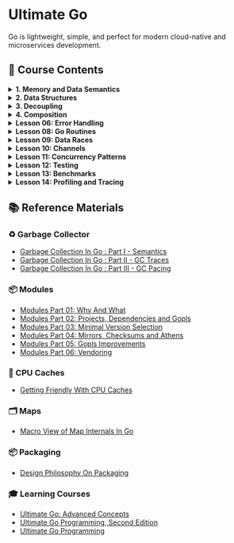 # Ultimate Go

Go is lightweight, simple, and perfect for modern cloud-native and microservices development.

## 📗 Course Contents

<details>
<summary> <b> 1. Memory and Data Semantics</b> </summary>

- [Variables](https://github.com/gkjoyes/ultimate-go/tree/main/topics/language/variables/example1/example1.go)
- [Struct Types](https://github.com/gkjoyes/ultimate-go/tree/main/topics/language/struct_types/)
- [Pointers: Pass by Values](https://github.com/gkjoyes/ultimate-go/tree/main/topics/language/pointers/example1/example1.go)
- [Pointers: Sharing Data](https://github.com/gkjoyes/ultimate-go/tree/main/topics/language/pointers/example2/example2.go)
- [Pointers: Escape Analysis](https://github.com/gkjoyes/ultimate-go/tree/main/topics/language/pointers/example3/example3.go)
- [Pointers: Stack Growth](https://github.com/gkjoyes/ultimate-go/tree/main/topics/language/pointers/example4/example4.go)
- [Constants](https://github.com/gkjoyes/ultimate-go/tree/main/topics/language/constants/)

</details>

<details>
<summary> <b> 2. Data Structures</b> </summary>

- [Arrays: Mechanical Sympathy](https://github.com/gkjoyes/ultimate-go/tree/main/topics/language/arrays/example1)
- [Arrays: Semantics](https://github.com/gkjoyes/ultimate-go/tree/main/topics/language/arrays/example2/example2.go)
- [Arrays: Range Mechanics](https://github.com/gkjoyes/ultimate-go/tree/main/topics/language/arrays/example4/example4.go)
- [Slices: Declare, Length, and Reference Types](https://github.com/gkjoyes/ultimate-go/tree/main/topics/language/slices/example2/example2.go)
- [Slices: Appending Slices](https://github.com/gkjoyes/ultimate-go/tree/main/topics/language/slices/example4/example4.go)
- [Slices: Taking Slices of Slices](https://github.com/gkjoyes/ultimate-go/tree/main/topics/language/slices/example3/example3.go)
- [Slices: Strings and References](https://github.com/gkjoyes/ultimate-go/tree/main/topics/language/slices/example5/example5.go)
- [Slices: Strings and Slices](https://github.com/gkjoyes/ultimate-go/tree/main/topics/language/slices/example6/example6.go)
- [Slices: Range Mechanics](https://github.com/gkjoyes/ultimate-go/tree/main/topics/language/slices/example8/example8.go)
- [Maps](https://github.com/gkjoyes/ultimate-go/tree/main/topics/language/maps/)
  
</details>

<details>
<summary> <b> 3. Decoupling</b> </summary>

- [Methods: Value and Pointer Semantics](https://github.com/gkjoyes/ultimate-go/tree/main/topics/language/methods/example1/example1.go)
- [Methods: Function/Method Variables](https://github.com/gkjoyes/ultimate-go/tree/main/topics/language/methods/example3/example3.go)
- [Interfaces: Polymorphism](https://github.com/gkjoyes/ultimate-go/tree/main/topics/language/interfaces/example2/example2.go)
- [Interfaces: Method Sets and Address of Value](https://github.com/gkjoyes/ultimate-go/tree/main/topics/language/interfaces/example3/example3.go)
- [Interfaces: Storage by Value](https://github.com/gkjoyes/ultimate-go/tree/main/topics/language/interfaces/example5/example5.go)
- [Interfaces: Type Assertion](https://github.com/gkjoyes/ultimate-go/tree/main/topics/language/interfaces/example6/example6.go)
- [Embedding](https://github.com/gkjoyes/ultimate-go/tree/main/topics/language/embedding)
- [Exporting](https://github.com/gkjoyes/ultimate-go/tree/main/topics/language/exporting)
  
</details>

<details>
<summary> <b>4. Composition</b> </summary>

- [Grouping Types](https://github.com/gkjoyes/ultimate-go/tree/main/topics/language/grouping)
- [Decoupling](https://github.com/gkjoyes/ultimate-go/tree/main/topics/design/decoupling)
- [Conversion and Assertions](https://github.com/gkjoyes/ultimate-go/tree/main/lesson_05/assertions)
- [Interface Pollution](https://github.com/gkjoyes/ultimate-go/tree/main/lesson_05/pollution)
- [Mocking](https://github.com/gkjoyes/ultimate-go/tree/main/lesson_05/mocking)
  
</details>

<details>
<summary> <b>Lesson 06: Error Handling</b> </summary>

- [Default Error Values](https://github.com/gkjoyes/ultimate-go/blob/main/lesson_06/example1/example1.go)
- [Error Variables](https://github.com/gkjoyes/ultimate-go/blob/main/lesson_06/example2/example2.go)
- [Type as Context](https://github.com/gkjoyes/ultimate-go/blob/main/lesson_06/example4/example4.go)
- [Behavior as Context](https://github.com/gkjoyes/ultimate-go/blob/main/lesson_06/example5/example5.go)
- [Find the Bug](https://github.com/gkjoyes/ultimate-go/blob/main/lesson_06/example6/example6.go)
- [Wrapping Errors](https://github.com/gkjoyes/ultimate-go/blob/main/lesson_06/example7/example7.go)
  
</details>

<details>
<summary> <b>Lesson 08: Go Routines</b> </summary>

- [Creating Go Routines](https://github.com/gkjoyes/ultimate-go/tree/main/lesson_08)

</details>

<details>
<summary> <b>Lesson 09: Data Races</b> </summary>

- [Managing Data Races](https://github.com/gkjoyes/ultimate-go/tree/main/lesson_09)

</details>

<details>
<summary> <b>Lesson 10: Channels</b> </summary>

- [Wait For Result](https://github.com/gkjoyes/ultimate-go/blob/main/lesson_10/example1/example1.go)
- [Fanout](https://github.com/gkjoyes/ultimate-go/blob/main/lesson_10/example2/example2.go)
- [Wait For Task](https://github.com/gkjoyes/ultimate-go/blob/main/lesson_10/example3/example3.go)
- [Pooling](https://github.com/gkjoyes/ultimate-go/blob/main/lesson_10/example4/example4.go)
- [Fanout Semaphore](https://github.com/gkjoyes/ultimate-go/blob/main/lesson_10/example5/example5.go)
- [Bounded Work Pooling](https://github.com/gkjoyes/ultimate-go/blob/main/lesson_10/example6/example6.go)
- [Drop Pattern](https://github.com/gkjoyes/ultimate-go/blob/main/lesson_10/example7/example7.go)
- [Cancellation Pattern](https://github.com/gkjoyes/ultimate-go/blob/main/lesson_10/example8/example8.go)

</details>

<details>
<summary> <b>Lesson 11: Concurrency Patterns</b> </summary>

- [Failure Detection](https://github.com/gkjoyes/ultimate-go/tree/main/lesson_11/example1)

</details>

<details>
<summary> <b>Lesson 12: Testing</b> </summary>

- [Basic Unit Testing](https://github.com/gkjoyes/ultimate-go/tree/main/lesson_12/example1)
- [Table Unit Testing](https://github.com/gkjoyes/ultimate-go/tree/main/lesson_12/example2)
- [Mocking Web Server Response](https://github.com/gkjoyes/ultimate-go/tree/main/lesson_12/example3)
- [Testing Internal Endpoints](https://github.com/gkjoyes/ultimate-go/tree/main/lesson_12/example4)
- [Sub Tests](https://github.com/gkjoyes/ultimate-go/tree/main/lesson_12/example5)

</details>

<details>
<summary> <b>Lesson 13: Benchmarks</b> </summary>

- [Basic Benchmarking](https://github.com/gkjoyes/ultimate-go/tree/main/lesson_13/example1)
- [Validate Benchmarking](https://github.com/gkjoyes/ultimate-go/tree/main/lesson_13/example2)
- [CPU-Bound Benchmarking](https://github.com/gkjoyes/ultimate-go/tree/main/lesson_13/example3)
- [IO-Bound Benchmarking](https://github.com/gkjoyes/ultimate-go/tree/main/lesson_13/example4)

</details>

<details>
<summary> <b>Lesson 14: Profiling and Tracing</b> </summary>

- [Stack Traces](https://github.com/gkjoyes/ultimate-go/tree/main/lesson_14/stack_trace)

</details>

## 📚 Reference Materials

### ♻️ Garbage Collector

- [Garbage Collection In Go : Part I - Semantics](https://www.ardanlabs.com/blog/2018/12/garbage-collection-in-go-part1-semantics.html)
- [Garbage Collection In Go : Part II - GC Traces](https://www.ardanlabs.com/blog/2019/05/garbage-collection-in-go-part2-gctraces.html)
- [Garbage Collection In Go : Part III - GC Pacing](https://www.ardanlabs.com/blog/2019/07/garbage-collection-in-go-part3-gcpacing.html)

### 📦 Modules

- [Modules Part 01: Why And What](https://www.ardanlabs.com/blog/2019/10/modules-01-why-and-what.html)
- [Modules Part 02: Projects, Dependencies and Gopls](https://www.ardanlabs.com/blog/2019/12/modules-02-projects-dependencies-gopls.html)
- [Modules Part 03: Minimal Version Selection](https://www.ardanlabs.com/blog/2019/12/modules-03-minimal-version-selection.html)
- [Modules Part 04: Mirrors, Checksums and Athens](https://www.ardanlabs.com/blog/2020/02/modules-04-mirros-checksums-athens.html)
- [Modules Part 05: Gopls Improvements](https://www.ardanlabs.com/blog/2020/04/modules-05-gopls-improvements.html)
- [Modules Part 06: Vendoring](https://www.ardanlabs.com/blog/2020/04/modules-06-vendoring.html)

### 🧠 CPU Caches

- [Getting Friendly With CPU Caches](https://www.ardanlabs.com/blog/2023/07/getting-friendly-with-cpu-caches.html)

### 🗂️ Maps

- [Macro View of Map Internals In Go](https://www.ardanlabs.com/blog/2013/12/macro-view-of-map-internals-in-go.html)

### 📦 Packaging

- [Design Philosophy On Packaging](https://www.ardanlabs.com/blog/2017/02/design-philosophy-on-packaging.html)

### 🎓 Learning Courses

- [Ultimate Go: Advanced Concepts](https://learning.oreilly.com/course/ultimate-go-advanced/9780135339503/)
- [Ultimate Go Programming, Second Edition](https://learning.oreilly.com/course/ultimate-go-programming/9780135261651/)
- [Ultimate Go Programming](https://learning.oreilly.com/course/ultimate-go-programming/9780134757476/)
